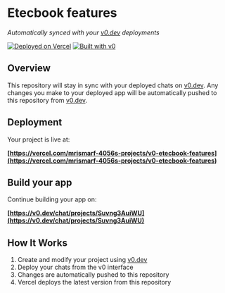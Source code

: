 # Etecbook features

*Automatically synced with your [v0.dev](https://v0.dev) deployments*

[![Deployed on Vercel](https://img.shields.io/badge/Deployed%20on-Vercel-black?style=for-the-badge&logo=vercel)](https://vercel.com/mrismarf-4056s-projects/v0-etecbook-features)
[![Built with v0](https://img.shields.io/badge/Built%20with-v0.dev-black?style=for-the-badge)](https://v0.dev/chat/projects/Suvng3AuiWU)

## Overview

This repository will stay in sync with your deployed chats on [v0.dev](https://v0.dev).
Any changes you make to your deployed app will be automatically pushed to this repository from [v0.dev](https://v0.dev).

## Deployment

Your project is live at:

**[https://vercel.com/mrismarf-4056s-projects/v0-etecbook-features](https://vercel.com/mrismarf-4056s-projects/v0-etecbook-features)**

## Build your app

Continue building your app on:

**[https://v0.dev/chat/projects/Suvng3AuiWU](https://v0.dev/chat/projects/Suvng3AuiWU)**

## How It Works

1. Create and modify your project using [v0.dev](https://v0.dev)
2. Deploy your chats from the v0 interface
3. Changes are automatically pushed to this repository
4. Vercel deploys the latest version from this repository